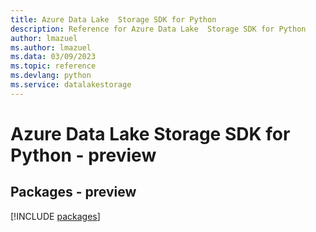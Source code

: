 ```yaml
---
title: Azure Data Lake  Storage SDK for Python
description: Reference for Azure Data Lake  Storage SDK for Python
author: lmazuel
ms.author: lmazuel
ms.data: 03/09/2023
ms.topic: reference
ms.devlang: python
ms.service: datalakestorage
---
```

# Azure Data Lake  Storage SDK for Python - preview
## Packages - preview
[!INCLUDE [packages](data-lake--storage-index.md)]